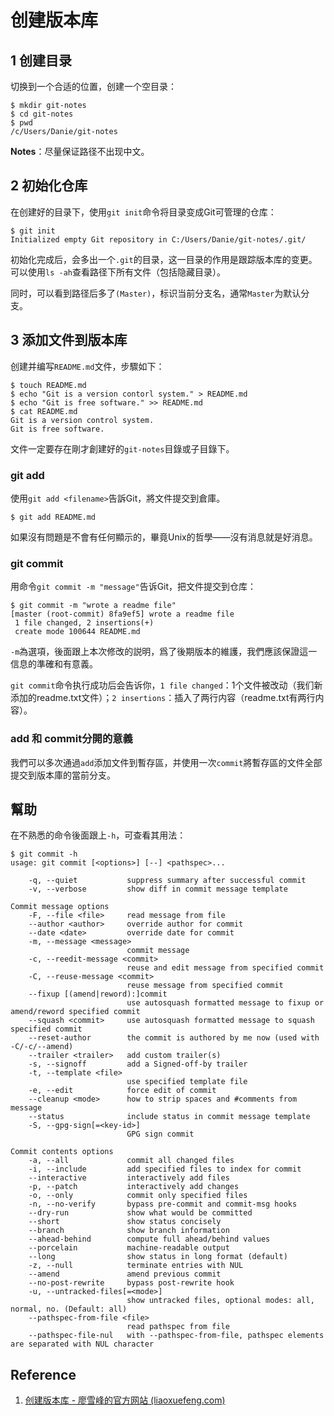 # 创建版本库

## 1 创建目录

切换到一个合适的位置，创建一个空目录：

```shell
$ mkdir git-notes
$ cd git-notes
$ pwd
/c/Users/Danie/git-notes
```

**Notes**：尽量保证路径不出现中文。

## 2 初始化仓库

在创建好的目录下，使用`git init`命令将目录变成Git可管理的仓库：

```shell
$ git init
Initialized empty Git repository in C:/Users/Danie/git-notes/.git/
```

初始化完成后，会多出一个`.git`的目录，这一目录的作用是跟踪版本库的变更。可以使用`ls -ah`查看路径下所有文件（包括隐藏目录）。

同时，可以看到路径后多了`(Master)`，标识当前分支名，通常`Master`为默认分支。

## 3 添加文件到版本库

创建并编写`README.md`文件，步驟如下：

```shell
$ touch README.md
$ echo "Git is a version contorl system." > README.md
$ echo "Git is free software." >> README.md
$ cat README.md
Git is a version control system.
Git is free software.
```

文件一定要存在剛才創建好的`git-notes`目錄或子目錄下。

### git add

使用`git add <filename>`告訴Git，將文件提交到倉庫。

```shell
$ git add README.md
```

如果沒有問題是不會有任何顯示的，畢竟Unix的哲學——沒有消息就是好消息。

### git commit

用命令`git commit -m "message"`告诉Git，把文件提交到仓库：

```shell
$ git commit -m "wrote a readme file"
[master (root-commit) 8fa9ef5] wrote a readme file
 1 file changed, 2 insertions(+)
 create mode 100644 README.md
```

`-m`為選項，後面跟上本次修改的説明，爲了後期版本的維護，我們應該保證這一信息的準確和有意義。

`git commit`命令执行成功后会告诉你，`1 file changed`：1个文件被改动（我们新添加的readme.txt文件）；`2 insertions`：插入了两行内容（readme.txt有两行内容）。

### add 和 commit分開的意義

我們可以多次通過`add`添加文件到暫存區，并使用一次`commit`將暫存區的文件全部提交到版本庫的當前分支。

## 幫助

在不熟悉的命令後面跟上`-h`，可查看其用法：

```shell
$ git commit -h
usage: git commit [<options>] [--] <pathspec>...

    -q, --quiet           suppress summary after successful commit
    -v, --verbose         show diff in commit message template

Commit message options
    -F, --file <file>     read message from file
    --author <author>     override author for commit
    --date <date>         override date for commit
    -m, --message <message>
                          commit message
    -c, --reedit-message <commit>
                          reuse and edit message from specified commit
    -C, --reuse-message <commit>
                          reuse message from specified commit
    --fixup [(amend|reword):]commit
                          use autosquash formatted message to fixup or amend/reword specified commit
    --squash <commit>     use autosquash formatted message to squash specified commit
    --reset-author        the commit is authored by me now (used with -C/-c/--amend)
    --trailer <trailer>   add custom trailer(s)
    -s, --signoff         add a Signed-off-by trailer
    -t, --template <file>
                          use specified template file
    -e, --edit            force edit of commit
    --cleanup <mode>      how to strip spaces and #comments from message
    --status              include status in commit message template
    -S, --gpg-sign[=<key-id>]
                          GPG sign commit

Commit contents options
    -a, --all             commit all changed files
    -i, --include         add specified files to index for commit
    --interactive         interactively add files
    -p, --patch           interactively add changes
    -o, --only            commit only specified files
    -n, --no-verify       bypass pre-commit and commit-msg hooks
    --dry-run             show what would be committed
    --short               show status concisely
    --branch              show branch information
    --ahead-behind        compute full ahead/behind values
    --porcelain           machine-readable output
    --long                show status in long format (default)
    -z, --null            terminate entries with NUL
    --amend               amend previous commit
    --no-post-rewrite     bypass post-rewrite hook
    -u, --untracked-files[=<mode>]
                          show untracked files, optional modes: all, normal, no. (Default: all)
    --pathspec-from-file <file>
                          read pathspec from file
    --pathspec-file-nul   with --pathspec-from-file, pathspec elements are separated with NUL character
```

## Reference

1. [创建版本库 - 廖雪峰的官方网站 (liaoxuefeng.com)](https://www.liaoxuefeng.com/wiki/896043488029600/896827951938304)